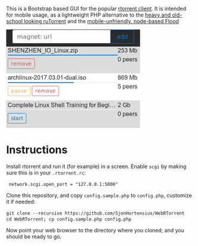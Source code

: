 This is a Bootstrap based GUI for the popular [rtorrent client](https://github.com/rakshasa/rtorrent).
It is intended for mobile usage, as a lightweight PHP alternative to the [heavy and old-school looking ruTorrent](https://github.com/Novik/ruTorrent/) and the [mobile-unfriendly, node-based Flood](https://github.com/jfurrow/flood)

![screenshot](https://raw.githubusercontent.com/SjonHortensius/WebRTorrent/gh-pages/screenshot.png)

Instructions
============

Install rtorrent and run it (for example) in a screen. Enable `scgi` by making sure this is in your `.rtorrent.rc`:

```
 network.scgi.open_port = "127.0.0.1:5000"
```

Clone this repository, and copy `config.sample.php` to `config.php`, customize it if needed:

```
git clone --recursive https://github.com/SjonHortensius/WebRTorrent
cd WebRTorrent; cp config.sample.php config.php
```

Now point your web browser to the directory where you cloned; and you should be ready to go.